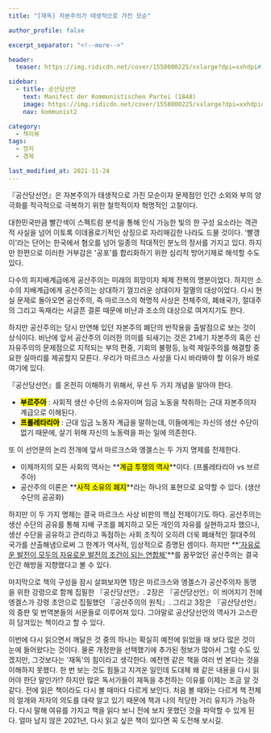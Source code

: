 ```yaml
---
title: "[재독] 자본주의가 태생적으로 가진 모순"

author_profile: false

excerpt_separator: "<!--more-->"

header:
  teaser: https://img.ridicdn.net/cover/1558000225/xxlarge?dpi=xxhdpi#1

sidebar:
  - title: 공산당선언
    text: Manifest der Kommunistischen Partei (1848)
    image: https://img.ridicdn.net/cover/1558000225/xxlarge?dpi=xxhdpi#1
    nav: kommunist2

category:
  - 책리뷰
tags:
  - 정치
  - 경제

last_modified_at: 2021-11-24
---
```

『공산당선언』은 자본주의가 태생적으로 가진 모순이자 문제점인 인간 소외와 부의 양극화를 적극적으로 극복하기 위한 철학적이자 혁명적인 고찰이다. 

대한민국만큼 빨간색이 스펙트럼 분석을 통해 인식 가능한 빛의 한 구성 요소라는 객관적 사실을 넘어 이토록 이데올로기적인 상징으로 자리매김한 나라도 드물 것이다. '빨갱이'라는 단어는 한국에서 혐오를 넘어 일종의 적대적인 분노의 정서를 가지고 있다. 하지만 한편으로 이러한 거부감은 '공포'를 합리화하기 위한 심리적 방어기제로 해석할 수도 있다. 

<!--more-->

다수의 피지배계급에게 공산주의는 미래의 희망이자 체제 전복의 명분이었다. 하지만 소수의 지배계급에게 공산주의는 상대하기 껄끄러운 상대이자 절멸의 대상이었다. 다시 현실 문제로 돌아오면 공산주의, 즉 마르크스의 혁명적 사상은 전체주의, 폐쇄국가, 절대주의 그리고 독재라는 서글픈 결론 때문에 비난과 조소의 대상으로 여겨지기도 한다. 

하지만 공산주의는 당시 만연해 있던 자본주의 폐단의 반작용을 출발점으로 보는 것이 상식이다. 비난에 앞서 공산주의 이러한 의미를 되새기는 것은 21세기 자본주의 혹은 신자유주의의 문제점으로 지적되는 부의 편중, 기회의 불평등, 능력 제일주의를 해결할 중요한 실마리를 제공할지 모른다. 우리가 마르크스 사상을 다시 바라봐야 할 이유가 바로 여기에 있다.

『공산당선언』를 온전히 이해하기 위해서, 우선 두 가지 개념을 알아야 한다. 

- **<mark>부르주아</mark>** : 사회적 생산 수단의 소유자이며 임금 노동을 착취하는 근대 자본주의자 계급으로 이해된다.
- **<mark>프롤레타리아</mark>** : 근대 임금 노동자 계급을 말하는데, 이들에게는 자신의 생산 수단이 없기 때문에, 살기 위해 자신의 노동력을 파는 일에 의존한다. 

또 이 선언문의 논리 전개에 앞서 마르크스와 엥겔스는 두 가지 명제를 전제한다. 

- 이제까지의 모든 사회의 역사는 **<mark>계급 투쟁의 역사</mark>**이다. (프롤레타리아 vs 브르주아) 
- 공산주의 이론은 **<mark>사적 소유의 폐지</mark>**라는 하나의 표현으로 요약할 수 있다. (생산 수단의 공공화) 

하지만 이 두 가지 명제는 결국 마르크스 사상 비판의 핵심 전제이기도 하다. 공산주의는 생산 수단의 공유를 통해 지배 구조를 폐지하고 모든 개인의 자유를 실현하고자 했으나, 생산 수단을 공유하고 관리하고 독점하는 사회 조직이 오히려 더욱 폐쇄적인 절대주의 국가를 산출해냄으로써 그 한계가 역사적, 임상적으로 증명된 셈이다. 하지만 **<u>'자유로운 발전이 모두의 자유로운 발전의 조건이 되는 연합체'</u>**를 꿈꾸었던 공산주의는 결국 인간 해방을 지향했다고 볼 수 있다. 

마지막으로 책의 구성을 잠시 살펴보자면 1장은 마르크스와 엥겔스가 공산주의자 동맹을 위한 강령으로 함께 집필한 『공산당선언』. 2장은  『공산당선언』이 씌어지기 전에 엥겔스가 강령 초안으로 집필했던 『공산주의의 원칙』. 그리고 3장은 『공산당선언』의 중판 및 번역본들의 서문들로 이루어져 있다. 그야말로 공산당선언의 역사가 고스란히 담겨있는 책이라고 할 수 있다. 

이번에 다시 읽으면서 깨달은 것 중의 하나는 확실히 예전에 읽었을 때 보다 많은 것이 눈에 들어왔다는 것이다. 물론 개정판을 선택했기에 추가된 정보가 많아서 그럴 수도 있겠지만, 그것보다는 '재독'의 힘이라고 생각한다. 예전엔 같은 책을 여러 번 본다는 것을 이해하지 못했다. 한 번 보는 것도 힘들고 지겨운 일인데 도대체 왜 같은 내용을 다시 읽어야 한단 말인가!? 하지만 많은 독서가들이 재독을 추천하는 이유를 이제는 조금 알 것 같다. 전에 읽은 책이라도 다시 볼 때마다 다르게 보인다. 처음 볼 때와는 다르게 책 전체의 얼개와 저자의 의도를 대략 알고 있기 때문에 책과 나의 적당한 거리 유지가 가능하다. 다시 말해 여유를 가지고 책을 읽다 보니 전에 보지 못했던 것을 파악할 수 있게 된다. 얼마 남지 않은 2021년, 다시 읽고 싶은 책이 있다면 꼭 도전해 보시길.